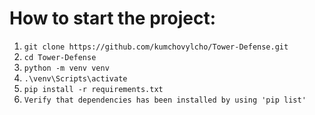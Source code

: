 # How to start the project:
1. `git clone https://github.com/kumchovylcho/Tower-Defense.git`
2. `cd Tower-Defense`
3. `python -m venv venv`
4. `.\venv\Scripts\activate`
5. `pip install -r requirements.txt`
6. `Verify that dependencies has been installed by using 'pip list'`